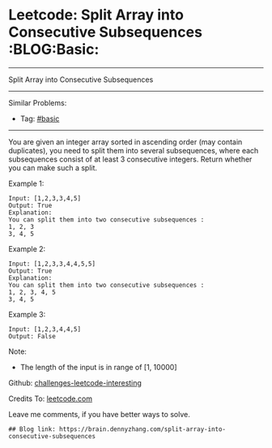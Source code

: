 # Leetcode: Split Array into Consecutive Subsequences     :BLOG:Basic:


---

Split Array into Consecutive Subsequences  

---

Similar Problems:  
-   Tag: [#basic](https://brain.dennyzhang.com/category/basic)

---

You are given an integer array sorted in ascending order (may contain duplicates), you need to split them into several subsequences, where each subsequences consist of at least 3 consecutive integers. Return whether you can make such a split.  

Example 1:  

    Input: [1,2,3,3,4,5]
    Output: True
    Explanation:
    You can split them into two consecutive subsequences : 
    1, 2, 3
    3, 4, 5

Example 2:  

    Input: [1,2,3,3,4,4,5,5]
    Output: True
    Explanation:
    You can split them into two consecutive subsequences : 
    1, 2, 3, 4, 5
    3, 4, 5

Example 3:  

    Input: [1,2,3,4,4,5]
    Output: False

Note:  
-   The length of the input is in range of [1, 10000]

Github: [challenges-leetcode-interesting](https://github.com/DennyZhang/challenges-leetcode-interesting/tree/master/split-array-into-consecutive-subsequences)  

Credits To: [leetcode.com](https://leetcode.com/problems/split-array-into-consecutive-subsequences/description/)  

Leave me comments, if you have better ways to solve.  

    ## Blog link: https://brain.dennyzhang.com/split-array-into-consecutive-subsequences